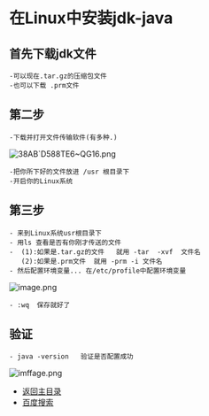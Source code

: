 # 在Linux中安装jdk-java
## 首先下载jdk文件
	-可以现在.tar.gz的压缩包文件
	-也可以下载 .prm文件
## 第二步
	-下载并打开文件传输软件(有多种.)
	
![38AB`D588TE6~QG16.png](https://upload-images.jianshu.io/upload_images/14477271-0432a3bfbc708812.png?imageMogr2/auto-orient/strip%7CimageView2/2/w/1240)
	
	-把你所下好的文件放进 /usr 根目录下
	-开启你的Linux系统

## 第三步
	- 来到Linux系统usr根目录下
	- 用ls 查看是否有你刚才传送的文件
	-  (1):如果是.tar.gz的文件   就用 -tar  -xvf  文件名 
	   (2):如果是.prm文件  就用 -prm -i 文件名
	- 然后配置环境变量... 在/etc/profile中配置环境变量
	
![image.png](https://upload-images.jianshu.io/upload_images/14477271-4b46ead4770c7916.png?imageMogr2/auto-orient/strip%7CimageView2/2/w/1240)

	- :wq  保存就好了

## 验证
	- java -version   验证是否配置成功
	
![imffage.png](https://upload-images.jianshu.io/upload_images/14477271-7f45ad0ff2a875c9.png?imageMogr2/auto-orient/strip%7CimageView2/2/w/1240)


- [返回主目录](https://abell4.github.io/)
- [百度搜索](http://baidu.com)	